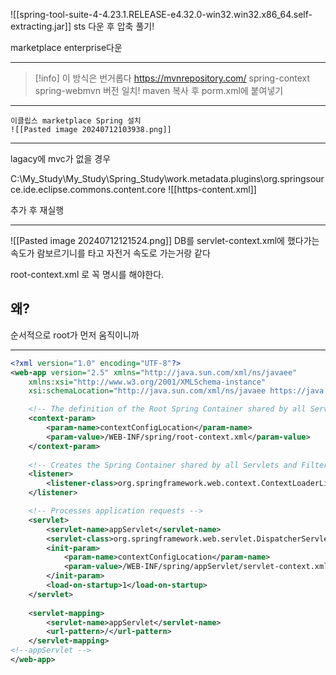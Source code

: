 ![[spring-tool-suite-4-4.23.1.RELEASE-e4.32.0-win32.win32.x86_64.self-extracting.jar]]
sts 다운 후 압축 풀기!

marketplace
enterprise다운

---
>[!info] 이 방식은 번거롭다
https://mvnrepository.com/
spring-context 
spring-webmvn
버전 일치! maven 복사 후 porm.xml에 붙여넣기

---
	이클립스 marketplace Spring 설치
	![[Pasted image 20240712103938.png]]
---
lagacy에 mvc가 없을 경우

C:\My_Study\My_Study\Spring_Study\work\.metadata\.plugins\org.springsource.ide.eclipse.commons.content.core
![[https-content.xml]]

추가 후 재실행

---

![[Pasted image 20240712121524.png]]
DB를 servlet-context.xml에 했다가는 속도가 람보르기니를 타고 자전거 속도로 가는거랑 같다

root-context.xml 로 꼭 명시를 해야한다. 

## 왜?
순서적으로 root가 먼저 움직이니까

---
```xml
<?xml version="1.0" encoding="UTF-8"?>
<web-app version="2.5" xmlns="http://java.sun.com/xml/ns/javaee"
	xmlns:xsi="http://www.w3.org/2001/XMLSchema-instance"
	xsi:schemaLocation="http://java.sun.com/xml/ns/javaee https://java.sun.com/xml/ns/javaee/web-app_2_5.xsd">

	<!-- The definition of the Root Spring Container shared by all Servlets and Filters -->
	<context-param>
		<param-name>contextConfigLocation</param-name>
		<param-value>/WEB-INF/spring/root-context.xml</param-value>
	</context-param>
	
	<!-- Creates the Spring Container shared by all Servlets and Filters -->
	<listener>
		<listener-class>org.springframework.web.context.ContextLoaderListener</listener-class>
	</listener>

	<!-- Processes application requests -->
	<servlet>
		<servlet-name>appServlet</servlet-name>
		<servlet-class>org.springframework.web.servlet.DispatcherServlet</servlet-class>
		<init-param>
			<param-name>contextConfigLocation</param-name>
			<param-value>/WEB-INF/spring/appServlet/servlet-context.xml</param-value>
		</init-param>
		<load-on-startup>1</load-on-startup>
	</servlet>
		
	<servlet-mapping>
		<servlet-name>appServlet</servlet-name>
		<url-pattern>/</url-pattern>
	</servlet-mapping>
<!--appServlet -->
</web-app>

```






